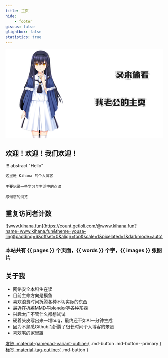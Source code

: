 ```yaml
---
title: 主页
hide:
    - footer
giscus: false
glightbox: false
statistics: true
---
```

![alt text](waifu_kamome.png)

## 欢迎！欢迎！我们欢迎！

!!! abstract "Hello"

    这里是 Kihana 的个人博客

    主要记录一些学习与生活中的点滴

    感谢您的浏览

## 重复访问者计数
![www.kihana.fun](https://count.getloli.com/@www.kihana.fun?name=www.kihana.fun&theme=yousa-ling&padding=6&offset=0&align=top&scale=1&pixelated=1&darkmode=auto)  

### 本站共有 {{ pages }} 个页面，{{ words }} 个字，{{ images }} 张图片
## 关于我
- 网络安全本科生在读
- 目前主修方向是摸鱼
- 喜欢浪费时间折腾各种不切实际的东西
- ~~最近在折腾MMD与blender等各种东西~~
- 兴趣太广不管什么都想试试
- 硬着头皮写出来一堆bug，最终还不如AI一分钟生成
- 因为不熟悉Github而折腾了很长时间个人博客的笨蛋
- 喜欢宅的家里蹲

[友链 :material-gamepad-variant-outline:](friend.md){ .md-button .md-button--primary }                     [标签 :material-tag-outline:](tags.md){ .md-button }





